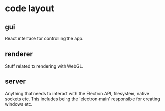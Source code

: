# code layout

## gui
React interface for controlling the app.

## renderer
Stuff related to rendering with WebGL.

## server
Anything that needs to interact with the Electron API, filesystem, native sockets etc.  This includes being the 'electron-main' responsible for creating windows etc.
